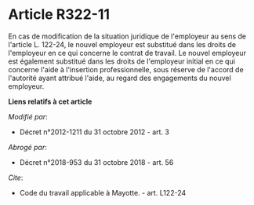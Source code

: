 # Article R322-11

En cas de modification de la situation juridique de l'employeur au sens de l'article L. 122-24, le nouvel employeur est
substitué dans les droits de l'employeur en ce qui concerne le contrat de travail. Le nouvel employeur est également
substitué dans les droits de l'employeur initial en ce qui concerne l'aide à l'insertion professionnelle, sous réserve de
l'accord de l'autorité ayant attribué l'aide, au regard des engagements du nouvel employeur.

**Liens relatifs à cet article**

_Modifié par_:

  - Décret n°2012-1211 du 31 octobre 2012 - art. 3

_Abrogé par_:

  - Décret n°2018-953 du 31 octobre 2018 - art. 56

_Cite_:

  - Code du travail applicable à Mayotte. - art. L122-24
